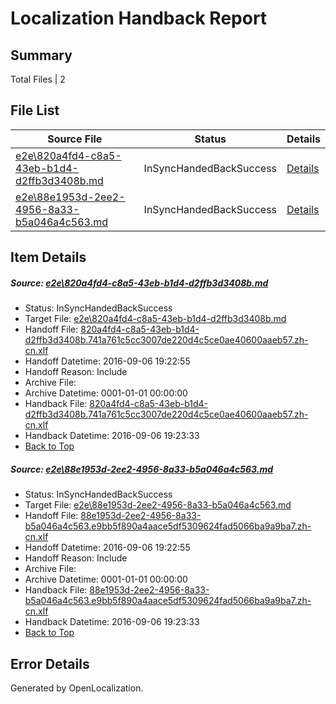 # <a name='report-top'></a> Localization Handback Report

## Summary
 Total Files | 2

## File List
 Source File | Status | Details 
 ----------- | ------ | ------- 
 [e2e\820a4fd4-c8a5-43eb-b1d4-d2ffb3d3408b.md](https://github.com/OpenLocalizationTestOrg/ol-test0/blob/5667979eb34d41b2a18ae2ea26742558d1d52bfc/e2e/820a4fd4-c8a5-43eb-b1d4-d2ffb3d3408b.md) | InSyncHandedBackSuccess | [Details](#489b56ac3023e76c9b99ff2d1d7159039a66d9f31)
 [e2e\88e1953d-2ee2-4956-8a33-b5a046a4c563.md](https://github.com/OpenLocalizationTestOrg/ol-test0/blob/5667979eb34d41b2a18ae2ea26742558d1d52bfc/e2e/88e1953d-2ee2-4956-8a33-b5a046a4c563.md) | InSyncHandedBackSuccess | [Details](#1ccae962258a656e715c83a55516b6ffc6dac1ae2)

## Item Details
##### <a name='489b56ac3023e76c9b99ff2d1d7159039a66d9f31'></a> Source: [e2e\820a4fd4-c8a5-43eb-b1d4-d2ffb3d3408b.md](https://github.com/OpenLocalizationTestOrg/ol-test0/blob/5667979eb34d41b2a18ae2ea26742558d1d52bfc/e2e/820a4fd4-c8a5-43eb-b1d4-d2ffb3d3408b.md)
* Status: InSyncHandedBackSuccess
* Target File: [e2e\820a4fd4-c8a5-43eb-b1d4-d2ffb3d3408b.md](https://github.com/OpenLocalizationTestOrg/ol-test0-zhcn/blob/3315fdcf481fde866741d3c909df668a8216736f/e2e/820a4fd4-c8a5-43eb-b1d4-d2ffb3d3408b.md)
* Handoff File: [820a4fd4-c8a5-43eb-b1d4-d2ffb3d3408b.741a761c5cc3007de220d4c5ce0ae40600aaeb57.zh-cn.xlf](https://github.com/OpenLocalizationTestOrg/ol-test0-handoff/blob/07718ad173a20abfe83caece0af7bfb26b975965/ol-handoff/OpenLocalizationTestOrg/ol-test0-zhcn/ci/ht/820a4fd4-c8a5-43eb-b1d4-d2ffb3d3408b.741a761c5cc3007de220d4c5ce0ae40600aaeb57.zh-cn.xlf)
* Handoff Datetime: 2016-09-06 19:22:55
* Handoff Reason: Include
* Archive File: 
* Archive Datetime: 0001-01-01 00:00:00
* Handback File: [820a4fd4-c8a5-43eb-b1d4-d2ffb3d3408b.741a761c5cc3007de220d4c5ce0ae40600aaeb57.zh-cn.xlf](https://github.com/OpenLocalizationTestOrg/ol-test0-handback/blob/98b4804fc1a57c964956a73350adc7a60846fd9b/ol-handback/OpenLocalizationTestOrg/ol-test0-zhcn/ci/ht/820a4fd4-c8a5-43eb-b1d4-d2ffb3d3408b.741a761c5cc3007de220d4c5ce0ae40600aaeb57.zh-cn.xlf)
* Handback Datetime: 2016-09-06 19:23:33
* [Back to Top](#report-top)

##### <a name='1ccae962258a656e715c83a55516b6ffc6dac1ae2'></a> Source: [e2e\88e1953d-2ee2-4956-8a33-b5a046a4c563.md](https://github.com/OpenLocalizationTestOrg/ol-test0/blob/5667979eb34d41b2a18ae2ea26742558d1d52bfc/e2e/88e1953d-2ee2-4956-8a33-b5a046a4c563.md)
* Status: InSyncHandedBackSuccess
* Target File: [e2e\88e1953d-2ee2-4956-8a33-b5a046a4c563.md](https://github.com/OpenLocalizationTestOrg/ol-test0-zhcn/blob/3315fdcf481fde866741d3c909df668a8216736f/e2e/88e1953d-2ee2-4956-8a33-b5a046a4c563.md)
* Handoff File: [88e1953d-2ee2-4956-8a33-b5a046a4c563.e9bb5f890a4aace5df5309624fad5066ba9a9ba7.zh-cn.xlf](https://github.com/OpenLocalizationTestOrg/ol-test0-handoff/blob/07718ad173a20abfe83caece0af7bfb26b975965/ol-handoff/OpenLocalizationTestOrg/ol-test0-zhcn/ci/ht/88e1953d-2ee2-4956-8a33-b5a046a4c563.e9bb5f890a4aace5df5309624fad5066ba9a9ba7.zh-cn.xlf)
* Handoff Datetime: 2016-09-06 19:22:55
* Handoff Reason: Include
* Archive File: 
* Archive Datetime: 0001-01-01 00:00:00
* Handback File: [88e1953d-2ee2-4956-8a33-b5a046a4c563.e9bb5f890a4aace5df5309624fad5066ba9a9ba7.zh-cn.xlf](https://github.com/OpenLocalizationTestOrg/ol-test0-handback/blob/98b4804fc1a57c964956a73350adc7a60846fd9b/ol-handback/OpenLocalizationTestOrg/ol-test0-zhcn/ci/ht/88e1953d-2ee2-4956-8a33-b5a046a4c563.e9bb5f890a4aace5df5309624fad5066ba9a9ba7.zh-cn.xlf)
* Handback Datetime: 2016-09-06 19:23:33
* [Back to Top](#report-top)


## Error Details

Generated by OpenLocalization.
